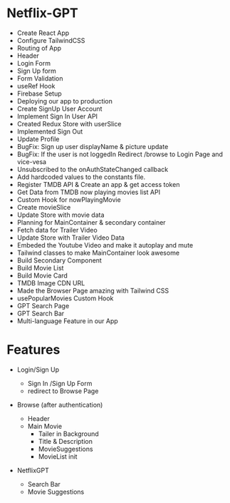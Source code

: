 # Netflix-GPT

- Create React App
- Configure TailwindCSS
- Routing of App
- Header
- Login Form
- Sign Up form
- Form Validation
- useRef Hook
- Firebase Setup
- Deploying our app to production
- Create SignUp User Account
- Implement Sign In User API
- Created Redux Store with userSlice
- Implemented Sign Out
- Update Profile
- BugFix: Sign up user displayName & picture update
- BugFix: If the user is not loggedIn Redirect /browse to Login Page and vice-vesa
- Unsubscribed to the onAuthStateChanged callback
- Add hardcoded values to the constants file.
- Register TMDB API & Create an app & get access token
- Get Data from TMDB now playing movies list API
- Custom Hook for nowPlayingMovie
- Create movieSlice
- Update Store with movie data
- Planning for MainContainer & secondary container
- Fetch data for Trailer Video 
- Update Store with Trailer Video Data 
- Embeded the Youtube Video and make it autoplay and mute
- Tailwind classes to make MainContainer look awesome
- Build Secondary Component
- Build Movie List
- Build Movie Card
- TMDB Image CDN URL
- Made the Browser Page amazing with Tailwind CSS
- usePopularMovies Custom Hook
- GPT Search Page
- GPT Search Bar
- Multi-language Feature in our App

# Features

- Login/Sign Up
  - Sign In /Sign Up Form
  - redirect to Browse Page

- Browse (after authentication)
  - Header
  - Main Movie
    - Tailer in Background
    - Title & Description
    - MovieSuggestions
    - MovieList init

- NetflixGPT
  - Search Bar
  - Movie Suggestions

